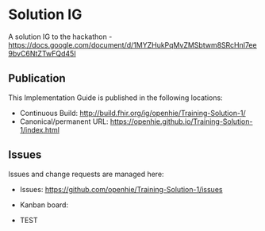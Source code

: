 # Solution IG

A solution IG to the hackathon - https://docs.google.com/document/d/1MYZHukPqMvZMSbtwm8SRcHnl7ee9bvC6NtZTwFQd45I

## Publication 

This Implementation Guide is published in the following locations:

* Continuous Build: <http://build.fhir.org/ig/openhie/Training-Solution-1/>
* Canonical/permanent URL: <https://openhie.github.io/Training-Solution-1/index.html>

## Issues

Issues and change requests are managed here:  

* Issues:  <https://github.com/openhie/Training-Solution-1/issues>  
* Kanban board: 

* TEST
